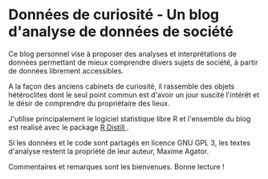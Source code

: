 # Données de curiosité - Un blog d'analyse de données de société

Ce blog personnel vise à proposer des analyses et interprétations de données permettant de mieux comprendre divers sujets de société, à partir de données librement accessibles. 

A la façon des anciens cabinets de curiosité, il rassemble des objets hétéroclites dont le seul point commun est d'avoir un jour suscité l'intérêt et le désir de comprendre du propriétaire des lieux. 

J'utilise principalement le logiciel statistique libre R et l'ensemble du blog est realisé avec le package <a href= "https://github.com/rstudio/distill" title ="R Distill"> R Distill </a>. 

Si les données et le code sont partagés en licence GNU GPL 3, les textes d'analyse restent la propriété de leur auteur, Maxime Agator.

Commentaires et remarques sont les bienvenues. Bonne lecture !
